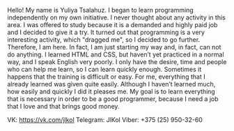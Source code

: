 Hello!
My name is Yuliya Tsalahuz.
I began to learn programming independently on my own initiative. I never thought about any activity in this area. I was offered to study because it is a demanded and highly paid job and I decided to give it a try. It turned out that programming is a very interesting activity, which "dragged me", so I decided to go further. Therefore, I am here.
In fact, I am just starting my way and, in fact, can not do anything. I learned HTML and CSS, but haven’t yet practiced in a normal way, and I speak English very poorly. I only have the desire, time and people who can help me learn, so I can learn quickly enough. Sometimes it happens that the training is difficult or easy. For me, everything that I already learned was given quite easily. Although I haven’t learned much, how easily and quickly I did it pleases me.
My goal is to learn everything that is necessary in order to be a good programmer, because I need a job that I love and that brings good money.

VK: https://vk.com/jlkol
Telegram: JlKol
Viber: +375 (25) 950-32-60
